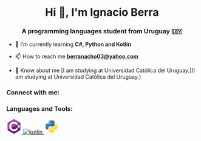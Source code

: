 <h1 align="center">Hi 👋, I'm Ignacio Berra</h1>
<h3 align="center">A programming languages student from Uruguay 🇺🇾</h3>

- 🌱 I’m currently learning **C#, Python and Kotlin**

- 📫 How to reach me **berranacho03@yahoo.com**

- 📄 Know about me [I am studying at Universidad Católica del Uruguay.](I am studying at Universidad Católica del Uruguay.)

<h3 align="left">Connect with me:</h3>
<p align="left">
</p>

<h3 align="left">Languages and Tools:</h3>
<p align="left"> <a href="https://www.w3schools.com/cs/" target="_blank" rel="noreferrer"> <img src="https://raw.githubusercontent.com/devicons/devicon/master/icons/csharp/csharp-original.svg" alt="csharp" width="40" height="40"/> </a> <a href="https://kotlinlang.org" target="_blank" rel="noreferrer"> <img src="https://www.vectorlogo.zone/logos/kotlinlang/kotlinlang-icon.svg" alt="kotlin" width="40" height="40"/> </a> <a href="https://www.python.org" target="_blank" rel="noreferrer"> <img src="https://raw.githubusercontent.com/devicons/devicon/master/icons/python/python-original.svg" alt="python" width="40" height="40"/> </a> </p>

